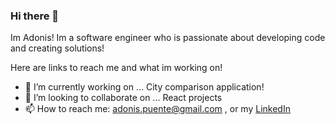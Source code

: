 ### Hi there 👋 
Im Adonis! Im a software engineer who is passionate about developing code and creating solutions!


Here are links to reach me and what im working on!

- 🔭 I’m currently working on ... City comparison application!
- 👯 I’m looking to collaborate on ... React projects
- 📫 How to reach me: adonis.puente@gmail.com , or my [LinkedIn](https://www.linkedin.com/in/adonis-puente)

